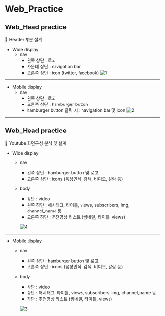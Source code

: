# Web_Practice   

  ## Web_Head practice
  
  🥦 Header 부분 설계

   * Wide display
     * nav
       * 왼쪽 상단 : 로고
       * 가운데 상단 : navigation bar
       * 오른쪽 상단 : icon (twitter, facebook)
        ![1](https://user-images.githubusercontent.com/47622991/121132155-bc3b7080-c86b-11eb-8666-5feb077aa3e1.PNG)
        
---------------------------------------

  * Mobile display
    * nav 
      * 왼쪽 상단 : 로고
      * 오른쪽 상단 : hamburger button
      * hamburger button 클릭 시 : navigation bar 및 icon
       ![2](https://user-images.githubusercontent.com/47622991/121132182-c52c4200-c86b-11eb-8af7-4122ee318c36.PNG)

----------------------------------------

## Web_Head practice
    
  🍑 Youtube 화면구성 분석 및 설계
  
   * Wide display
      * nav
        * 왼쪽 상단 : hamburger button 및 로고
        * 오른쪽 상단 : icons (음성인식, 검색, 비디오, 알람 등)   
       
      * body
        * 상단 : video
        * 왼쪽 하단 : 해시태그, 타이틀, views, subscribers, img, channel_name 등
        * 오른쪽 하단 : 추천영상 리스트 (썸네일, 타이틀, views)
        
        ![4](https://user-images.githubusercontent.com/47622991/121134729-b5622d00-c86e-11eb-89cb-bd8a0e1a145b.PNG)

--------------------------------------
  
  * Mobile display
    * nav 
      * 왼쪽 상단 : hamburger button 및 로고
      * 오른쪽 상단 : icons (음성인식, 검색, 비디오, 알람 등)  
      
    * body
      * 상단 : video
      * 중단 : 해시태그, 타이틀, views, subscribers, img, channel_name 등
      * 하단 : 추천영상 리스트 (썸네일, 타이틀, views)
      
      ![3](https://user-images.githubusercontent.com/47622991/121135833-dbd49800-c86f-11eb-9c89-762c0488493e.PNG)

